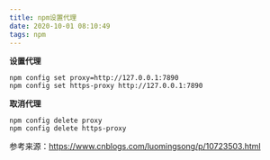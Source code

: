 ```yaml
---
title: npm设置代理
date: 2020-10-01 08:10:49
tags: npm
---
```


**设置代理**

```
npm config set proxy=http://127.0.0.1:7890
npm config set https-proxy http://127.0.0.1:7890
```

<!--more-->

**取消代理**

```
npm config delete proxy
npm config delete https-proxy
```

参考来源：https://www.cnblogs.com/luomingsong/p/10723503.html

